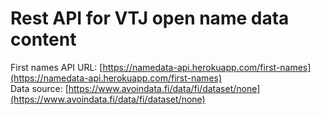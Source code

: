 # Rest API for VTJ open name data content
First names API URL: [https://namedata-api.herokuapp.com/first-names](https://namedata-api.herokuapp.com/first-names)</br>
Data source: [https://www.avoindata.fi/data/fi/dataset/none](https://www.avoindata.fi/data/fi/dataset/none)
